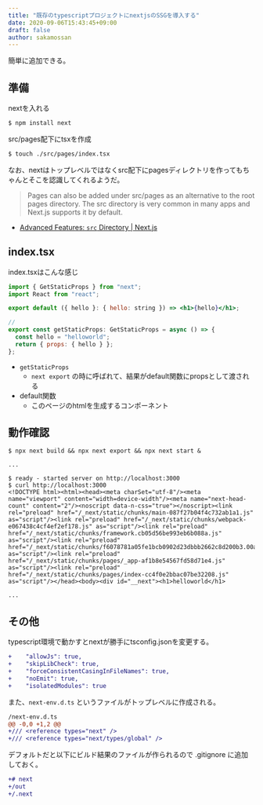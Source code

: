 ```yaml
---
title: "既存のtypescriptプロジェクトにnextjsのSSGを導入する"
date: 2020-09-06T15:43:45+09:00
draft: false
author: sakamossan
--- 
```


簡単に追加できる。


## 準備

nextを入れる

```bash
$ npm install next
```

src/pages配下にtsxを作成

```bash
$ touch ./src/pages/index.tsx
```

なお、nextはトップレベルではなくsrc配下にpagesディレクトリを作ってもちゃんとそこを認識してくれるようだ。

> Pages can also be added under src/pages as an alternative to the root pages directory.
> The src directory is very common in many apps and Next.js supports it by default.

- [Advanced Features: `src` Directory | Next.js](https://nextjs.org/docs/advanced-features/src-directory)


## index.tsx

index.tsxはこんな感じ

```jsx
import { GetStaticProps } from "next";
import React from "react";

export default ({ hello }: { hello: string }) => <h1>{hello}</h1>;

// 
export const getStaticProps: GetStaticProps = async () => {
  const hello = "helloworld";
  return { props: { hello } };
};
```

- `getStaticProps`
    - `next export` の時に呼ばれて、結果がdefault関数にpropsとして渡される
- default関数
    - このページのhtmlを生成するコンポーネント


## 動作確認

```console
$ npx next build && npx next export && npx next start &

...

$ ready - started server on http://localhost:3000
$ curl http://localhost:3000
<!DOCTYPE html><html><head><meta charSet="utf-8"/><meta name="viewport" content="width=device-width"/><meta name="next-head-count" content="2"/><noscript data-n-css="true"></noscript><link rel="preload" href="/_next/static/chunks/main-087f27b04f4c732ab1a1.js" as="script"/><link rel="preload" href="/_next/static/chunks/webpack-e067438c4cf4ef2ef178.js" as="script"/><link rel="preload" href="/_next/static/chunks/framework.cb05d56be993eb6b088a.js" as="script"/><link rel="preload" href="/_next/static/chunks/f6078781a05fe1bcb0902d23dbbb2662c8d200b3.00aaea69a4bfc61676f6.js" as="script"/><link rel="preload" href="/_next/static/chunks/pages/_app-af1b8e54567fd58d71e4.js" as="script"/><link rel="preload" href="/_next/static/chunks/pages/index-cc4f0e2bbac07be32208.js" as="script"/></head><body><div id="__next"><h1>helloworld</h1>

...
```

## その他

typescript環境で動かすとnextが勝手にtsconfig.jsonを変更する。

```diff
+    "allowJs": true,
+    "skipLibCheck": true,
+    "forceConsistentCasingInFileNames": true,
+    "noEmit": true,
+    "isolatedModules": true
```

また、`next-env.d.ts` というファイルがトップレベルに作成される。

```diff
/next-env.d.ts
@@ -0,0 +1,2 @@
+/// <reference types="next" />
+/// <reference types="next/types/global" />
```

デフォルトだと以下にビルド結果のファイルが作られるので .gitignore に追加しておく。

```diff
+# next
+/out
+/.next
```